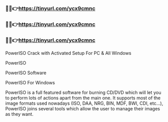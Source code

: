 ### 🎉🚀👉https://tinyurl.com/ycx9cmnc

### 🎉🚀👉https://tinyurl.com/ycx9cmnc

### 🎉🚀👉https://tinyurl.com/ycx9cmnc

PowerISO Crack with Activated Setup For PC & All Windows


PowerISO

PowerISO Software

PowerISO For Windows

PowerISO is a full featured software for burning CD/DVD which will let you to perform lots of actions apart from the main one. It supports most of the image formats used nowadays (ISO, DAA, NRG, BIN, MDF, BWI, CDI, etc...), PowerISO joins several tools which allow the user to manage their images as they want.



